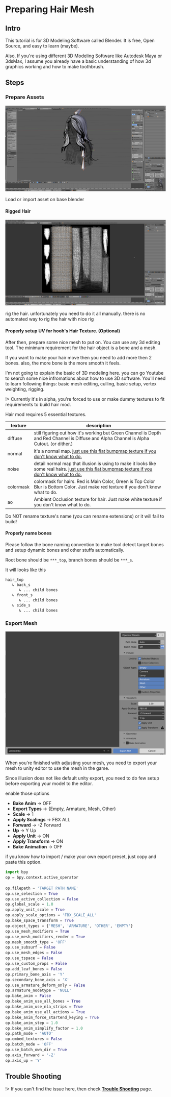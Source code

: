 # Preparing Hair Mesh

## Intro

This tutorial is for 3D Modeling Software called Blender. It is free, Open Source, and easy to learn (maybe).

Also, If you're using different 3D Modeling Software like Autodesk Maya or 3dsMax, I assume you already have a basic understanding of how 3d graphics working and how to make toothbrush.

## Steps

### Prepare Assets

![image-20200104213432749](images/image-20200104213432749.png)

Load or import asset on base blender

#### Rigged Hair

![image-20200104213457204](images/image-20200104213457204.png)

rig the hair. unfortunately you need to do it all manually. there is no automated way to rig the hair with nice rig

#### Properly setup UV for hooh's Hair Texture. (Optional)

After then, prepare some nice mesh to put on. You can use any 3d editing tool. The minimum requirement for the hair object is a bone and a mesh.

If you want to make your hair move then you need to add more then 2 bones. also, the more bone is the more smooth it feels.

I'm not going to explain the basic of 3D modeling here. you can go Youtube to search some nice infromations about how to use 3D software. You'll need to learn following things: basic mesh editing, culling, basic setup, vertex weighting, rigging.

!> Currently it's in alpha, you're forced to use or make dummy textures to fit requirements to build hair mod.

Hair mod requires 5 essential textures.

| texture   | description                                                                                                                                                                                                     |
| --------- | --------------------------------------------------------------------------------------------------------------------------------------------------------------------------------------------------------------- |
| diffuse   | still figuring out how it's working but Green Channel is Depth and Red Channel is Diffuse and Alpha Channel is Alpha Cutout. (or dither.)                                                                       |
| normal    | it's a normal map. [just use this flat bumpmap texture if you don't know what to do.](https://docs.unity3d.com/uploads/Main/BumpMapFlatColour.png)                                                              |
| noise     | detail normal map that illusion is using to make it looks like some real hairs. [just use this flat bumpmap texture if you don't know what to do.](https://docs.unity3d.com/uploads/Main/BumpMapFlatColour.png) |
| colormask | colormask for hairs. Red is Main Color, Green is Top Color Blur is Bottom Color. Just make red texture if you don't know what to do.                                                                            |
| ao        | Ambient Occlusion texture for hair. Just make white texture if you don't know what to do.                                                                                                                       |

Do NOT rename texture's name (you can rename extensions) or it will fail to build!

#### Properly name bones

Please follow the bone naming convention to make tool detect target bones and setup dynamic bones and other stuffs automatically.

Root bone should be `***_top`, branch bones should be `***_s`.

It will looks like this

```
hair_top
   ↳ back_s
      ↳ ... child bones
   ↳ front_s
      ↳ ... child bones
   ↳ side_s
      ↳ ... child bones
```

### Export Mesh

![](images/export_00.png)

When you're finished with adjusting your mesh, you need to export your mesh to unity editor to use the mesh in the game.

Since illusion does not like default unity export, you need to do few setup before exporting your model to the editor.

enable those options

-   **Bake Anim** → OFF
-   **Export Types** → {Empty, Armature, Mesh, Other}
-   **Scale** → 1
-   **Apply Scalings** → FBX ALL
-   **Forward** → -Z Forward
-   **Up** → Y Up
-   **Apply Unit** → ON
-   **Apply Transform** → ON
-   **Bake Animation** → OFF

if you know how to import / make your own export preset, just copy and paste this option.

```python
import bpy
op = bpy.context.active_operator

op.filepath = 'TARGET PATH NAME'
op.use_selection = True
op.use_active_collection = False
op.global_scale = 1.0
op.apply_unit_scale = True
op.apply_scale_options = 'FBX_SCALE_ALL'
op.bake_space_transform = True
op.object_types = {'MESH', 'ARMATURE', 'OTHER', 'EMPTY'}
op.use_mesh_modifiers = True
op.use_mesh_modifiers_render = True
op.mesh_smooth_type = 'OFF'
op.use_subsurf = False
op.use_mesh_edges = False
op.use_tspace = False
op.use_custom_props = False
op.add_leaf_bones = False
op.primary_bone_axis = 'Y'
op.secondary_bone_axis = 'X'
op.use_armature_deform_only = False
op.armature_nodetype = 'NULL'
op.bake_anim = False
op.bake_anim_use_all_bones = True
op.bake_anim_use_nla_strips = True
op.bake_anim_use_all_actions = True
op.bake_anim_force_startend_keying = True
op.bake_anim_step = 1.0
op.bake_anim_simplify_factor = 1.0
op.path_mode = 'AUTO'
op.embed_textures = False
op.batch_mode = 'OFF'
op.use_batch_own_dir = True
op.axis_forward = '-Z'
op.axis_up = 'Y'
```

## Trouble Shooting

!> If you can't find the issue here, then check [**Trouble Shooting**](tutorials/trouble-shooting.md) page.
